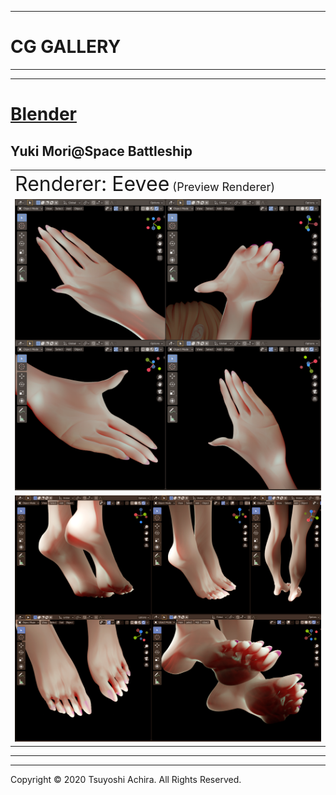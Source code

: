 ----
# CG GALLERY
----

----
# [Blender](https://www.blender.org/)

## Yuki Mori@Space Battleship

||
|---|
|<font size=6>Renderer: Eevee</font><font size=4> (Preview Renderer)</font>|
|<img src="Yuki_Mori_Hands.PNG" width="1024">|
|<img src="Yuki_Mori_Foots.PNG" width="1024">|
----

----
Copyright © 2020 Tsuyoshi Achira. All Rights Reserved.